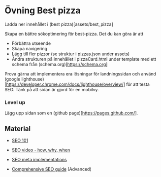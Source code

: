 # Övning Best pizza
Ladda ner innehållet i (best pizza)[assets/best_pizza]

Skapa en bättre sökoptimering för best-pizza. Det du kan göra är att
- Förbättra utseende
- Skapa navigering
- Lägg till fler pizzor (se struktur i pizzas.json under assets)
- Ändra strukturen på innehållet i pizzaCard.html under template med ett schema från (schema.org)[https://schema.org]


Prova gärna att implementera era lösningar för landningssidan och använd (google lighthouse)[https://developer.chrome.com/docs/lighthouse/overview/] för att testa SEO. Tänk på att sidan är gjord för en mobilvy.

### Level up
Lägg upp sidan som en (github page)[https://pages.github.com/].

## Material
- [SEO 101](https://moz.com/beginners-guide-to-seo)
- [SEO video - how, why, when](https://www.youtube.com/watch?v=-B58GgsehKQ)
- [SEO meta implementations](https://www.youtube.com/watch?v=JSm4aQl4w_U)

- [Comprehensive SEO guide](https://www.youtube.com/watch?v=imsyg1wRa_Y) (Advanced)